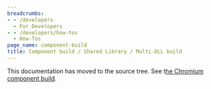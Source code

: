 ```yaml
---
breadcrumbs:
- - /developers
  - For Developers
- - /developers/how-tos
  - How-Tos
page_name: component-build
title: Component build / Shared Library / Multi-DLL build
---
```


This documentation has moved to the source tree. See t[he Chromium component
build](https://chromium.googlesource.com/chromium/src/+/HEAD/docs/component_build.md).